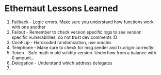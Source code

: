 # Ethernaut Lessons Learned
1. Fallback - Logic errors. Make sure you understand how functions work with one another
2. Fallout - Remember to check version specific logs to see version specific vulnerabilites, do not trust dev comments :D
3. CoinFLip - Hardcoded randomization, use oracles
4. Telephone - Make sure to check for msg.sender and tx.origin correctly!
5. Token - Safe math in old solidity version. Underflow from a balance with 0 amount...
6. Delegation - Understand which address delegates
7. 